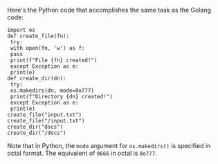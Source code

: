 Here's the Python code that accomplishes the same task as the Golang code:
```
import os
def create_file(fn):
 try:
 with open(fn, 'w') as f:
 pass
 print(f"File {fn} created!")
 except Exception as e:
 print(e)
def create_dir(dn):
 try:
 os.makedirs(dn, mode=0o777)
 print(f"Directory {dn} created!")
 except Exception as e:
 print(e)
create_file("input.txt")
create_file("/input.txt")
create_dir("docs")
create_dir("/docs")
``` 
Note that in Python, the `mode` argument for `os.makedirs()` is specified in octal format. The equivalent of `0666` in octal is `0o777`.

